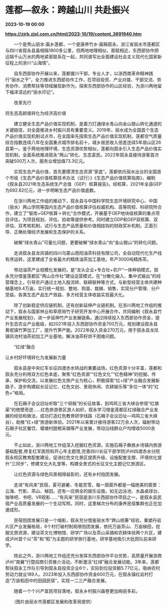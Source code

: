# 莲都—叙永：跨越山川 共赴振兴

**2023-10-19 00:00**

**https://zjrb.zjol.com.cn/html/2023-10/19/content_3691940.htm**

　　一个是秀山丽水·画乡莲都，一个是康养竹乡·画稿叙永，浙江省丽水市莲都区与四川省叙永县虽相隔1800多公里，但两地地理相似，禀赋相近，东西部协作把远隔千山万水的两地紧密联系在一起，共同谱写出全面建设社会主义现代化国家新征程上的浙川“山海情”。

　　自东西部协作开展以来，莲都援川干部、专业人才，以浙西南革命精神践行“丽水之干”，全力推进东西部协作工作，在项目投资、产业对接、干部交流、劳务协作、消费帮扶等领域展现新作为，探索东西部协作的山区经验，为浙川两地留下福泽深远的“丽水印记”。

　　改革先行

将生态高颜值转化为经济高价值

　　建立健全生态产品价值实现机制，是着力打通绿水青山向金山银山转化通道的关键路径，对全面推进乡村振兴具有重要意义。2019年，丽水成为全国首个生态产品价值实现机制试点市，在全国率先探索生态产品价值实现机制，莲都空气质量综合指数连续八年在全国重点城市排名前十，城乡居民收入倍差连续5年居山区26县第一。鉴于两地地理环境、生态资源优势相似，莲都向叙永引入生态产品价值实现机制，全面系统推进叙永“两山”转化、生态富民。2022年叙永县接待游客首次突破500万人次，服务业增加值73.3亿元。

　　实现生态产品价值，首先要摸清生态资源“家底”。莲都依托丽水出台的全国首个市级《生态产品价值核算技术办法（试行）》《生态产品价值核算指南》，编制《叙永县2021年生态系统生产总值（GEP）核算报告》。经核算，2021年全县GEP为692.82亿元，进一步明晰生态产品价值底数。

　　在浙川两地工作组的推动下，叙永县与中国科学院生态环境研究中心、中国（丽水）两山学院等国内生态产品价值核算评估权威机构、高等院校、科研院所合作，建立了“智库+GEP核算＋转化”合作模式，开展基于GEP地块级核算的重点项目评估，为项目规划、评估、验收等提供参考。同时建立GDP和GEP双核算、双评估、双考核机制，试行与生态产品质量和价值相挂钩的财政奖补机制，正面引导、正确处理经济发展和生态保护的关系。

　　破解“绿水青山”可量化问题，更要破解“绿水青山”向“金山银山”的转化问题。

　　走进叙永县龙凤镇的四川乌蒙山雨阳油茶科技有限公司，全自动现代化生产线有序运转，这里建成了全省最大的精炼油茶加工基地，年产3000吨精炼茶。

　　带动油茶产业规模化发展的，是“龙头企业+专合社+农户”一体种销模式，叙永充分借鉴莲都区“两山合作社”建设运营模式，在“分散化输入、集中式输出”的经营理念上，引导农户通过土地入股流转、联耕联种等方式，与新型经营主体共建种植基地9.4万亩，实行统一规划、整地、购苗、栽植、销售，实现分户管理、分户受益，各类生态产品生产效益、多方经营主体收益实现最大化。

　　除了创新稳定供应链机制，还有创新延伸产业链机制。在浙川两地工作组的推动下，叙永与国家林业和草原局竹子研究开发中心开展合作，共同编制《叙永县竹产业发展规划》，进一步延伸竹产业发展链条。通过持续投入东西部协作资金，提升生态农业产业能级，如2021年投入东西部协作资金700万元，规划建设叙永县黄坭镇竹笋加工厂，提升竹笋产能。2022年投入资金270万元，用于叙永县龙凤镇凤池村油茶初加工产业基地，解决油茶籽烘干困难问题。

　　“红绿”融合

让乡村好环境转化为发展新力量

　　叙永县是中央红军长征四渡赤水转战的重要战场，红色资源十分丰富，莲都和叙永充分利用双方红色本底，聚焦“红色资源”“红色文化”“红色精神”的挖掘、传承、保护和交流，以发展红色文旅产业为核心，积极探索“红+绿”产业融合发展新路子，逐步构建起长征记忆、红色文创、景观休闲、农耕娱乐等“多位一体”的“红色+”格局。

　　在石厢子会议旧址听取“三个铜板”的长征故事，到鸡鸣三省大峡谷参观“红旗渠”的绝壁奇迹……红色旅游景区游人如织，叙永学习借鉴莲都区红绿融合产业发展的经验和做法，成功打造红色教育研学线路（石厢子会议旧址—鸡鸣三省大峡谷），助推“红+绿”旅游新体验。2021年以来累计接待游客22万余人次，辐射带动石厢子社区餐饮、堰塘村甜橙采摘等产业发展，带动沿线群众户均增收5000余元。

　　不止如此，浙川两地工作组深入挖掘红色资源，实施石厢子彝族乡场镇内旅游基础配套,修复红军医院和开心年主题馆,完善四川长征干部学院泸州四渡赤水分院叙永校区教育配套建设，促进红色文化景区提质升级、设施配套支撑、环境优化提升“三同步”，修建文化大礼堂等，构建全景式的长征文化主题记忆旅游区。

　　让红色资源与绿色风景相得益彰的，还有乡村抱团发展。

　　走进“有风来”民宿，夏可避暑、冬能赏雪，每一扇窗外都是一幅绝美的窗景：云海、竹影、茶山、梯田。还有一应俱全的娱乐设施，如无边泳池、水晶桌球台、咖啡吧、书吧、VR观影……“有风来”民宿是浙川东西部协作项目之一，是叙永县民宿产业高质量发展的一个生动写照。同时，这里梯次分布的康养民宿集群也正在加速成形。

　　民宿抱团发展只是一个缩影，叙永充分借鉴丽水市“跨山统筹”经验，重塑丹岩片区产业发展格局，6个村打破村制局限抱团发展，依托万亩茶山、万亩梯田，挖掘文旅资源，建设茶文化博物馆、研学广场以及茶山采摘和农耕体验两个片区，建成泸州首个以“茶”和“稻”为主题的研学旅行基地，研学基地吸引大批团队前来研学。

　　除此之外，浙川两地工作组还充分发挥东西部协作平台优势，高质量开展浙商泸州“南翼”行暨招商引资推介活动，不断激活“红绿”融合发展动能。3年来，莲都帮扶叙永工作队引导到叙永县投资企业6个，实际到位投资额5.77亿元，吸纳农村劳动力就业189人。2023年投入东西部协作资金600万元，在叙永镇红岩村打造“万亩稻田中的田园民宿”，实现一二三产融合发展。

　　随着一个个兴产富民项目落地，叙永乡村振兴画卷更加绚丽多彩。

　　（图片由丽水市莲都区发展和改革局提供）